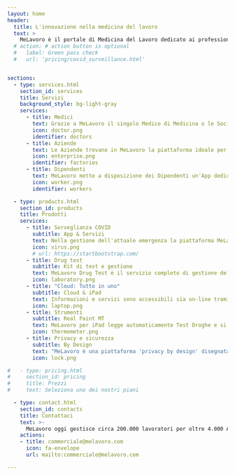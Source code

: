 ```yaml
---
layout: home
header:
  title: L'innovazione nella medicina del lavoro
  text: >
    MeLavoro è il portale di Medicina del Lavoro dedicato ai professionisti del settore, alle Aziende ed ai Lavoratori: un unico luogo in cui i diversi protagonisti svolgono la lora attività con servizi sempre all'avanguardia.
  # action: # action button is optional
  #   label: Green pass check
  #   url: 'pricing/covid_surveillance.html'


sections:
  - type: services.html
    section_id: services
    title: Servizi
    background_style: bg-light-gray
    services:
      - title: Medici
        text: Grazie a MeLavoro il singolo Medico di Medicina o le Società di Medicina del Lavoro hanno a disposizione una suite completa per la gestione dei Clienti, dalla gestione dei Gruppi e dei Fattori di Rischio, alla pianificazione degli scadenzari, alla conduzione assistita di Visite ed Esami. Non solo dati ma anche documenti e referti sono integrati in MeLavoro dove tutto è digitale compresa la firma di referti e delle indoneità.
        icon: doctor.png
        identifier: doctors
      - title: Aziende
        text: Le Aziende trovano in MeLavoro la piattaforma ideale per governare le attività di sorveglianza sanitaria in collegamento diretto con il Medico Competente. MeLavoro permette all'aziende di gestire le anagrafiche dei dipendenti, la documentazione collegata, l'idoneità dei dipendenti, e molto altro. MeLavoro fornisce inoltre all'azienda strumetni dedicati all'interazione diretta con i dipendenti anche in ottica di Sorveglinza COVID.
        icon: enterprise.png
        identifier: factories
      - title: Dipendenti
        text: MeLavoro mette a disposizione dei Dipendenti un'App dedicata alla gestione della situazione del singolo, con la possibilità per il dipendente di verificare la propria idoneità lavorativa nonchè accedere agli esami effettuati. Grazie al modulo di Sorveglianza COVID il dipendente può inotre seguire un profilo di autodiagnostica condiviso con il medico competente.
        icon: worker.png
        identifier: workers

  - type: products.html
    section_id: products
    title: Prodotti
    services:
      - title: Sorveglianza COVID
        subtitle: App & Servizi
        text: Nella gestione dell'attuale emergenza la piattaforma MeLavoro mette a disposizione di Medici, Aziende e Dipendenti applicazioni e servizi dedicati per la gestione, contattaci per i dettagli.
        icon: virus.png
        # url: https://startbootstrap.com/
      - title: Drug test
        subtitle: Kit di test e gestione
        text: MeLavoro Drug Test è il servizio completo di gestione della sorveglianza droghe che oltre alla piattaforma di gestione mette a disposizione kit specifici per gli esami droghe.
        icon: laboratory.png
      - title: "Cloud: Tutto in uno"
        subtitle: Cloud & iPad
        text: Informazioni e servizi sono accessibili sia on-line tramite web-app sia in modo non connesso tramite l'app per iPad dedicata a Medici ed Infermieri. Per i dipendenti è disponibile l'App MeLavoroDip sia per iOS che per Android.
        icon: laptop.png
      - title: Strumenti
        subtitle: Real Paint MT
        text: MeLavoro per iPad legge automaticamente Test Droghe e si interfaccia direttamente con i più diffusi strumenti per analisi presenti sul mercato quali Spirometri ed Audiometri.
        icon: thermometer.png
      - title: Privacy e sicurezza
        subtitle: By Design
        text: "MeLavoro è una piattaforma 'privacy by design' disegnata e realizzata con al centro il rispetto per la privacy di tutti gli attori coinvolti: accessi controllati e monitorati, dati crittografati e backup automatici sono la base del sistema."
        icon: lock.png

#   - type: pricing.html
#     section_id: pricing
#     title: Prezzi
#     text: Seleziona uno dei nostri piani

  - type: contact.html
    section_id: contacts
    title: Contattaci
    text: >-
      MeLavoro oggi gestisce circa 200.000 lavoratori per oltre 4.000 Aziende ed oltre 50.000 documenti trattati ogni mese. Entra anche tu nel nostro mondo!
    actions:
    - title: commerciale@melavoro.com
      icon: fa-envelope
      url: mailto:commerciale@melavoro.com

---
```

